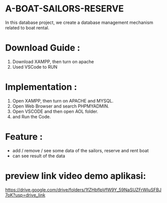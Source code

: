 # A-BOAT-SAILORS-RESERVE
In this database project, we create a database management mechanism related to boat rental.


# Download Guide : 

  1. Download XAMPP, then turn on apache
  2. Used VSCode to RUN


# Implementation : 
  1. Open XAMPP, then turn on APACHE and MYSQL.
  2. Open Web Browser and search PHPMYADMIN.
  3. Open VSCODE and then open AOL folder.
  4. and Run the Code.


# Feature :
 - add / remove / see some data of the sailors, reserve and rent boat 
 - can see result of the data 

# preview link video demo aplikasi: 
https://drive.google.com/drive/folders/1fZHbflpVfW9Y_59NaSUZFrWIuSFBJ7oK?usp=drive_link
